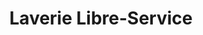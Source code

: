 ---
title: "Laverie Libre-Service"
url: /champs-sur-marne/laverie-libre-service/
shop: blanchisserie
---
